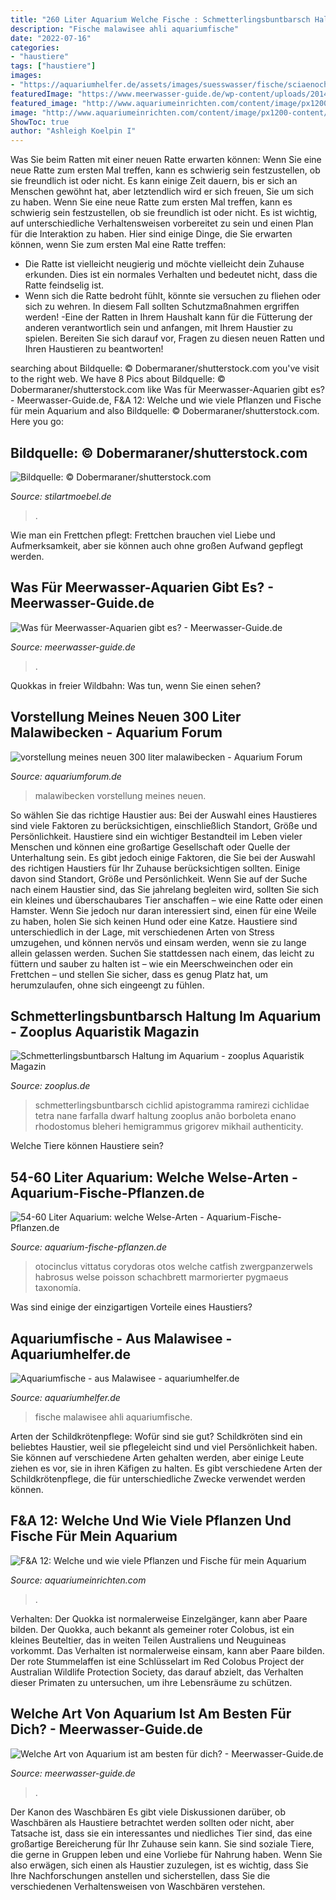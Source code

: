 ```yaml
---
title: "260 Liter Aquarium Welche Fische : Schmetterlingsbuntbarsch Haltung Im Aquarium"
description: "Fische malawisee ahli aquariumfische"
date: "2022-07-16"
categories:
- "haustiere"
tags: ["haustiere"]
images:
- "https://aquariumhelfer.de/assets/images/suesswasser/fische/sciaenochromis_ahli_00.jpg"
featuredImage: "https://www.meerwasser-guide.de/wp-content/uploads/2014/07/Bildschirmfoto-2014-07-17-um-13.13.41-e1408285181222.png"
featured_image: "http://www.aquariumeinrichten.com/content/image/px1200-content/labidochromis-yellow.jpg"
image: "http://www.aquariumeinrichten.com/content/image/px1200-content/labidochromis-yellow.jpg"
ShowToc: true
author: "Ashleigh Koelpin I"
---
```



Was Sie beim Ratten mit einer neuen Ratte erwarten können: Wenn Sie eine neue Ratte zum ersten Mal treffen, kann es schwierig sein festzustellen, ob sie freundlich ist oder nicht. Es kann einige Zeit dauern, bis er sich an Menschen gewöhnt hat, aber letztendlich wird er sich freuen, Sie um sich zu haben.
Wenn Sie eine neue Ratte zum ersten Mal treffen, kann es schwierig sein festzustellen, ob sie freundlich ist oder nicht. Es ist wichtig, auf unterschiedliche Verhaltensweisen vorbereitet zu sein und einen Plan für die Interaktion zu haben. Hier sind einige Dinge, die Sie erwarten können, wenn Sie zum ersten Mal eine Ratte treffen:
- Die Ratte ist vielleicht neugierig und möchte vielleicht dein Zuhause erkunden. Dies ist ein normales Verhalten und bedeutet nicht, dass die Ratte feindselig ist.
- Wenn sich die Ratte bedroht fühlt, könnte sie versuchen zu fliehen oder sich zu wehren. In diesem Fall sollten Schutzmaßnahmen ergriffen werden!
-Eine der Ratten in Ihrem Haushalt kann für die Fütterung der anderen verantwortlich sein und anfangen, mit Ihrem Haustier zu spielen. Bereiten Sie sich darauf vor, Fragen zu diesen neuen Ratten und Ihren Haustieren zu beantworten!

	

		
searching about Bildquelle: © Dobermaraner/shutterstock.com you've visit to the right web. We have 8 Pics about Bildquelle: © Dobermaraner/shutterstock.com like Was für Meerwasser-Aquarien gibt es? - Meerwasser-Guide.de, F&amp;A 12: Welche und wie viele Pflanzen und Fische für mein Aquarium and also Bildquelle: © Dobermaraner/shutterstock.com. Here you go:
		
    
## Bildquelle: © Dobermaraner/shutterstock.com

<img loading=lazy src="https://www.stilartmoebel.de/zuhause-bei-sam/wp-content/uploads/2016/06/fische-aquarium-einsteiger.jpg" onerror="this.onerror=null;this.src='https://tse2.mm.bing.net/th?id=OIP.T546a0LLI8-kQb21Q0LgQAHaDA&amp;pid=15.1';" alt="Bildquelle: © Dobermaraner/shutterstock.com">

_Source: stilartmoebel.de_

>. 

	

Wie man ein Frettchen pflegt: Frettchen brauchen viel Liebe und Aufmerksamkeit, aber sie können auch ohne großen Aufwand gepflegt werden.

    
## Was Für Meerwasser-Aquarien Gibt Es? - Meerwasser-Guide.de

<img loading=lazy src="https://www.meerwasser-guide.de/wp-content/uploads/2014/07/Bildschirmfoto-2014-07-17-um-13.13.41-e1408285181222.png" onerror="this.onerror=null;this.src='https://tse3.mm.bing.net/th?id=OIP.h1rjsD0pf3Wm6sfsNujeLAHaFV&amp;pid=15.1';" alt="Was für Meerwasser-Aquarien gibt es? - Meerwasser-Guide.de">

_Source: meerwasser-guide.de_

>. 

	

Quokkas in freier Wildbahn: Was tun, wenn Sie einen sehen?

    
## Vorstellung Meines Neuen 300 Liter Malawibecken - Aquarium Forum

<img loading=lazy src="https://www.aquariumforum.de/gallery/files/7/2/6/8/5/img_2952-med.jpg" onerror="this.onerror=null;this.src='https://tse1.mm.bing.net/th?id=OIP.XwR-7nBhtiJTdDLI3q6TCQHaE7&amp;pid=15.1';" alt="vorstellung meines neuen 300 liter malawibecken - Aquarium Forum">

_Source: aquariumforum.de_

>malawibecken vorstellung meines neuen. 

	

So wählen Sie das richtige Haustier aus: Bei der Auswahl eines Haustieres sind viele Faktoren zu berücksichtigen, einschließlich Standort, Größe und Persönlichkeit.
Haustiere sind ein wichtiger Bestandteil im Leben vieler Menschen und können eine großartige Gesellschaft oder Quelle der Unterhaltung sein. Es gibt jedoch einige Faktoren, die Sie bei der Auswahl des richtigen Haustiers für Ihr Zuhause berücksichtigen sollten. Einige davon sind Standort, Größe und Persönlichkeit. Wenn Sie auf der Suche nach einem Haustier sind, das Sie jahrelang begleiten wird, sollten Sie sich ein kleines und überschaubares Tier anschaffen – wie eine Ratte oder einen Hamster. Wenn Sie jedoch nur daran interessiert sind, einen für eine Weile zu haben, holen Sie sich keinen Hund oder eine Katze. Haustiere sind unterschiedlich in der Lage, mit verschiedenen Arten von Stress umzugehen, und können nervös und einsam werden, wenn sie zu lange allein gelassen werden. Suchen Sie stattdessen nach einem, das leicht zu füttern und sauber zu halten ist – wie ein Meerschweinchen oder ein Frettchen – und stellen Sie sicher, dass es genug Platz hat, um herumzulaufen, ohne sich eingeengt zu fühlen.

    
## Schmetterlingsbuntbarsch Haltung Im Aquarium - Zooplus Aquaristik Magazin

<img loading=lazy src="https://www.zooplus.de/magazin/wp-content/uploads/2017/08/schmetterlingsbuntbarsch-im-aquarium-768x512.jpeg" onerror="this.onerror=null;this.src='https://tse3.mm.bing.net/th?id=OIP.0H2cBlaN7ifBfI8aowgwuwHaE8&amp;pid=15.1';" alt="Schmetterlingsbuntbarsch Haltung im Aquarium - zooplus Aquaristik Magazin">

_Source: zooplus.de_

>schmetterlingsbuntbarsch cichlid apistogramma ramirezi cichlidae tetra nane farfalla dwarf haltung zooplus anão borboleta enano rhodostomus bleheri hemigrammus grigorev mikhail authenticity. 

	

Welche Tiere können Haustiere sein?

    
## 54-60 Liter Aquarium: Welche Welse-Arten - Aquarium-Fische-Pflanzen.de

<img loading=lazy src="http://aquarium-fische-pflanzen.de/wp-content/uploads/2018/05/Otocinclus_vittatus.jpg" onerror="this.onerror=null;this.src='https://tse3.mm.bing.net/th?id=OIP.kpZv-DnvQDfz1UOZPHAX6QHaDm&amp;pid=15.1';" alt="54-60 Liter Aquarium: welche Welse-Arten - Aquarium-Fische-Pflanzen.de">

_Source: aquarium-fische-pflanzen.de_

>otocinclus vittatus corydoras otos welche catfish zwergpanzerwels habrosus welse poisson schachbrett marmorierter pygmaeus taxonomía. 

	

Was sind einige der einzigartigen Vorteile eines Haustiers?

    
## Aquariumfische - Aus Malawisee - Aquariumhelfer.de

<img loading=lazy src="https://aquariumhelfer.de/assets/images/suesswasser/fische/sciaenochromis_ahli_00.jpg" onerror="this.onerror=null;this.src='https://tse1.mm.bing.net/th?id=OIP.4vDLzSHXJFu9jtAI2Zf4CwHaFj&amp;pid=15.1';" alt="Aquariumfische - aus Malawisee - aquariumhelfer.de">

_Source: aquariumhelfer.de_

>fische malawisee ahli aquariumfische. 

	

Arten der Schildkrötenpflege: Wofür sind sie gut?
Schildkröten sind ein beliebtes Haustier, weil sie pflegeleicht sind und viel Persönlichkeit haben. Sie können auf verschiedene Arten gehalten werden, aber einige Leute ziehen es vor, sie in ihren Käfigen zu halten. Es gibt verschiedene Arten der Schildkrötenpflege, die für unterschiedliche Zwecke verwendet werden können.

    
## F&amp;A 12: Welche Und Wie Viele Pflanzen Und Fische Für Mein Aquarium

<img loading=lazy src="http://www.aquariumeinrichten.com/content/image/px1200-content/labidochromis-yellow.jpg" onerror="this.onerror=null;this.src='https://tse3.mm.bing.net/th?id=OIP.JCTsorpecP0kJfDNEJxXlwHaEU&amp;pid=15.1';" alt="F&amp;A 12: Welche und wie viele Pflanzen und Fische für mein Aquarium">

_Source: aquariumeinrichten.com_

>. 

	

Verhalten: Der Quokka ist normalerweise Einzelgänger, kann aber Paare bilden.
Der Quokka, auch bekannt als gemeiner roter Colobus, ist ein kleines Beuteltier, das in weiten Teilen Australiens und Neuguineas vorkommt. Das Verhalten ist normalerweise einsam, kann aber Paare bilden. Der rote Stummelaffen ist eine Schlüsselart im Red Colobus Project der Australian Wildlife Protection Society, das darauf abzielt, das Verhalten dieser Primaten zu untersuchen, um ihre Lebensräume zu schützen.

    
## Welche Art Von Aquarium Ist Am Besten Für Dich? - Meerwasser-Guide.de

<img loading=lazy src="https://www.meerwasser-guide.de/wp-content/uploads/2020/07/Nano-Meerwasser-Auarium.jpg" onerror="this.onerror=null;this.src='https://tse3.mm.bing.net/th?id=OIP.ECWy_K-YncmNgbReFLzVJQHaFV&amp;pid=15.1';" alt="Welche Art von Aquarium ist am besten für dich? - Meerwasser-Guide.de">

_Source: meerwasser-guide.de_

>. 

	

Der Kanon des Waschbären
Es gibt viele Diskussionen darüber, ob Waschbären als Haustiere betrachtet werden sollten oder nicht, aber Tatsache ist, dass sie ein interessantes und niedliches Tier sind, das eine großartige Bereicherung für Ihr Zuhause sein kann. Sie sind soziale Tiere, die gerne in Gruppen leben und eine Vorliebe für Nahrung haben. Wenn Sie also erwägen, sich einen als Haustier zuzulegen, ist es wichtig, dass Sie Ihre Nachforschungen anstellen und sicherstellen, dass Sie die verschiedenen Verhaltensweisen von Waschbären verstehen.

